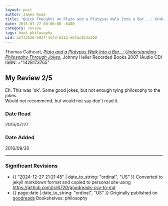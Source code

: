 ```yaml
---
layout: post
author: James Rowe
title: "Quick Thoughts on Plato and a Platypus Walk Into a Bar...: Understanding Philosophy Through Jokes"
date: 2015-07-27 00:00:00 -0400
category: review
tags: book philosophy
uid: a2f32b20-b93f-41fd-8312-ebfac853a3b0
---
```


Thomas Cathcart, *[Plato and a Platypus Walk Into a Bar...: Understanding Philosophy Through Jokes](https://www.goodreads.com/book/show/1615198)*, Johnny Heller Recorded Books 2007 (Audio CD) ISBN: ="1428173765"

## My Review 2/5

Eh. This was 'ok'. Some good jokes, but not enough tying philosophy to the jokes.<br/>Would not recommend, but would not say don't read it.

### Date Read
2015/07/27

### Date Added
2016/09/30

---

### Significant Revisions

- {{ "2024-12-27 21:21:45" | date_to_string: "ordinal", "US" }} Converted to jekyll markdown format and copied to personal site using <https://github.com/jsr6720/goodreads-csv-to-md>
- {{ page.date | date_to_string: "ordinal", "US" }} Originally published on [goodreads](https://www.goodreads.com) Bookshelves: philosophy